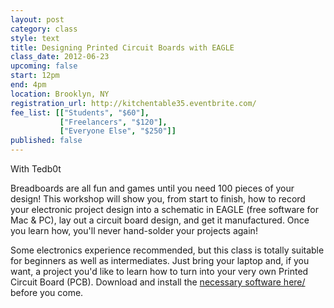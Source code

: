 ```yaml
---
layout: post
category: class
style: text
title: Designing Printed Circuit Boards with EAGLE
class_date: 2012-06-23
upcoming: false
start: 12pm
end: 4pm
location: Brooklyn, NY
registration_url: http://kitchentable35.eventbrite.com/
fee_list: [["Students", "$60"],
           ["Freelancers", "$120"],
           ["Everyone Else", "$250"]]
published: false
---
```


With Tedb0t
 
Breadboards are all fun and games until you need 100 pieces of your design!  This workshop will show you, from start to finish, how to record your electronic project design into a schematic in EAGLE (free software for Mac & PC), lay out a circuit board design, and get it manufactured.  Once you learn how, you'll never hand-solder your projects again!

Some electronics experience recommended, but this class is totally suitable for beginners as well as intermediates.  Just bring your laptop and, if you want, a project you'd like to learn how to turn into your very own Printed Circuit Board (PCB).  Download and install the <a href="http://www.cadsoftusa.com/download-eagle/?language=en">necessary software here/</a> before you come.





